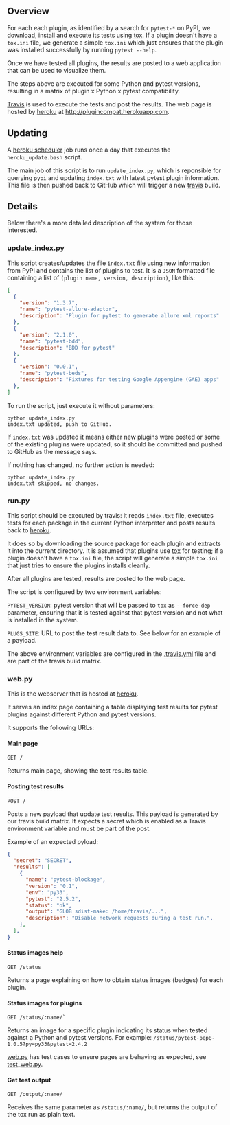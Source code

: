 ## Overview ##

For each each plugin, as identified by a search for `pytest-*` on PyPI, we
download, install and execute its tests using [tox](https://tox.readthedocs.io/en/latest/).
If a plugin doesn't have a `tox.ini` file, we generate a simple
`tox.ini` which just ensures that the plugin was installed successfully by
running `pytest --help`.

Once we have tested all plugins, the results are posted to a web application
that can be used to visualize them.

The steps above are executed for some Python and pytest versions,
resulting in a matrix of plugin x Python x pytest compatibility.

[Travis](https://travis-ci.org) is used to execute the tests and post the results. The web
page is hosted by [heroku](https://www.heroku.com) at http://plugincompat.herokuapp.com.

## Updating ##

A [heroku scheduler](https://addons.heroku.com/scheduler) job runs once a day that executes the `heroku_update.bash`
script.

The main job of this script is to run `update_index.py`, which is reponsible for querying `pypi` and updating
`index.txt` with latest pytest plugin information. This file is then pushed back to GitHub which will trigger a new [travis](https://travis-ci.org) build.


## Details ##

Below there's a more detailed description of the system for those interested.

### update_index.py ###

This script creates/updates the file `index.txt` file using new information
from PyPI and contains the list of plugins to test. It is a `JSON`
formatted file containing a list of `(plugin name, version, description)`,
like this:

```json
[
  {
    "version": "1.3.7",
    "name": "pytest-allure-adaptor",
    "description": "Plugin for pytest to generate allure xml reports"
  },
  {
    "version": "2.1.0",
    "name": "pytest-bdd",
    "description": "BDD for pytest"
  },
  {
    "version": "0.0.1",
    "name": "pytest-beds",
    "description": "Fixtures for testing Google Appengine (GAE) apps"
  },
]
```

To run the script, just execute it without parameters:

```
python update_index.py
index.txt updated, push to GitHub.
```

If `index.txt` was updated it means either new plugins were posted or some
of the existing plugins were updated, so it should be
committed and pushed to GitHub as the message says.

If nothing has changed, no further action is needed:

```
python update_index.py
index.txt skipped, no changes.
```

### run.py ###

This script should be executed by travis: it reads `index.txt` file,
executes tests for each package in the current Python interpreter
and posts results back to [heroku](https://www.heroku.com).

It does so by downloading the source package for each plugin and extracts it into the
current directory. It is assumed that plugins use [tox](https://tox.readthedocs.io/en/latest/)
for testing; if a plugin doesn't have a `tox.ini` file, the script will generate
a simple `tox.ini` that just tries to ensure the plugins installs cleanly.

After all plugins are tested, results are posted to the web page.

The script is configured by two environment variables:

`PYTEST_VERSION`: pytest version that will be passed to `tox` as `--force-dep`
 parameter, ensuring that it is tested against that pytest version and not
 what is installed in the system.

`PLUGS_SITE`: URL to post the test result data to. See below for an example of a payload.

The above environment variables are configured in the
[.travis.yml](/.travis.yml) file and are part of the travis build matrix.

### web.py ###

This is the webserver that is hosted at [heroku](http://plugincompat.herokuapp.com).

It serves an index page containing a table displaying test results for pytest
plugins against different Python and pytest versions.

It supports the following URLs:

#### Main page ####
```
GET /
```
Returns main page, showing the test results table.

#### Posting test results ####

```
POST /
```
Posts a new payload that update test results. This payload is generated by
our travis build matrix. It expects a secret which is enabled as a Travis environment variable
and must be part of the post.

Example of an expected pyload:

```json
{
  "secret": "SECRET",
  "results": [
    {
      "name": "pytest-blockage",
      "version": "0.1",
      "env": "py33",
      "pytest": "2.5.2",
      "status": "ok",
      "output": "GLOB sdist-make: /home/travis/...",
      "description": "Disable network requests during a test run.",
    },
  ],
}
```

#### Status images help ####
```
GET /status
```
Returns a page explaining on how to obtain status images (badges) for each plugin.

#### Status images for plugins ####
```
GET /status/:name/`
```
Returns an image for a specific plugin indicating its
status when tested against a Python and pytest versions. For example:
 `/status/pytest-pep8-1.0.5?py=py33&pytest=2.4.2`

[web.py](/web.py) has test cases to ensure pages are behaving as expected, see
[test_web.py](/test_web.py).

#### Get test output ####
```
GET /output/:name/
```

Receives the same parameter as `/status/:name/`, but returns the output
of the tox run as plain text.
